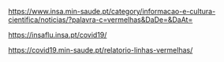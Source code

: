 
https://www.insa.min-saude.pt/category/informacao-e-cultura-cientifica/noticias/?palavra-c=vermelhas&DaDe=&DaAt=

https://insaflu.insa.pt/covid19/

https://covid19.min-saude.pt/relatorio-linhas-vermelhas/

